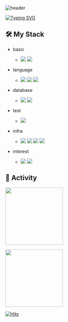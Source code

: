 ![header](https://capsule-render.vercel.app/api?type=waving&color=6994CDEE&text=&animation=twinkling&height=80)

[![Typing SVG](https://readme-typing-svg.demolab.com?font=Alkatra&weight=500&size=45&duration=4000&pause=3&color=6994CDEE&center=false&vCenter=false&multiline=true&repeat=true&width=1000&height=100&lines=Welcome+to+YoungSung's+GitHub!👋)](https://git.io/typing-svg)

<div align="left">
  
  
  ## 🛠️ My Stack
  
  - basic
    - <img src="https://img.shields.io/badge/Node.js-339933?style=flat-square&logo=node.js&logoColor=white"/> <img src="https://img.shields.io/badge/SpringBoot-6DB33F?style=flat-square&logo=SpringBoot&logoColor=white"/>
    
  - language
    - <img src="https://img.shields.io/badge/javascript-F7DF1E?style=flat-square&logo=javascript&logoColor=white"/> <img src="https://img.shields.io/badge/java-007396?style=flat-square&logo=java&logoColor=white"/> <img src="https://img.shields.io/badge/python-3776AB?style=flat-square&logo=python&logoColor=white"/>

  - database
    - <img src="https://img.shields.io/badge/mysql-4479A1?style=flat-square&logo=mysql&logoColor=white"/> <img src="https://img.shields.io/badge/oracle-F80000?style=flat-square&logo=oracle&logoColor=white"/>

  - test
    - <img src="https://img.shields.io/badge/jest-C21325?style=flat-square&logo=jest&logoColor=white"/>

  - infra
    - <img src="https://img.shields.io/badge/Amazon_AWS-232F3E?style=flat-square&logo=Amazon AWS&logoColor=white"/> <img src="https://img.shields.io/badge/rds-527FFF?style=flat-square&logo=amazon rds&logoColor=white"/> <img src="https://img.shields.io/badge/s3-569A31?style=flat-square&logo=Amazon S3&logoColor=white"/> <img src="https://img.shields.io/badge/ec2-FF9900?style=flat-square&logo=amazon ec2&logoColor=white"/>

  - interest
    - <img src="https://img.shields.io/badge/typescript-3178C6?style=flat-square&logo=typescript&logoColor=white"/> <img src="https://img.shields.io/badge/Nest.js-E0234E?style=flat-square&logo=nestjs&logoColor=white"/>

  ## 💪 Activity
  <p align="left">
    <img height="180em" src="https://github-readme-stats.vercel.app/api?username=wndudtjd&show_icons=true&theme=tokyonight">
  </p>
  <p align="left">
    <img height="180em" src="https://github-readme-stats.vercel.app/api/top-langs/?username=wndudtjd&layout=compact&color=olor=30,fad0c4,f&theme=tokyonight">
  </p>

  [![Hits](https://hits.seeyoufarm.com/api/count/incr/badge.svg?url=https%3A%2F%2Fgithub.com%2Fwndudtjd&count_bg=%2379C83D&title_bg=%23555555&icon=&icon_color=%23E7E7E7&title=GITHUB&edge_flat=false)](https://hits.seeyoufarm.com)
  
</div>

